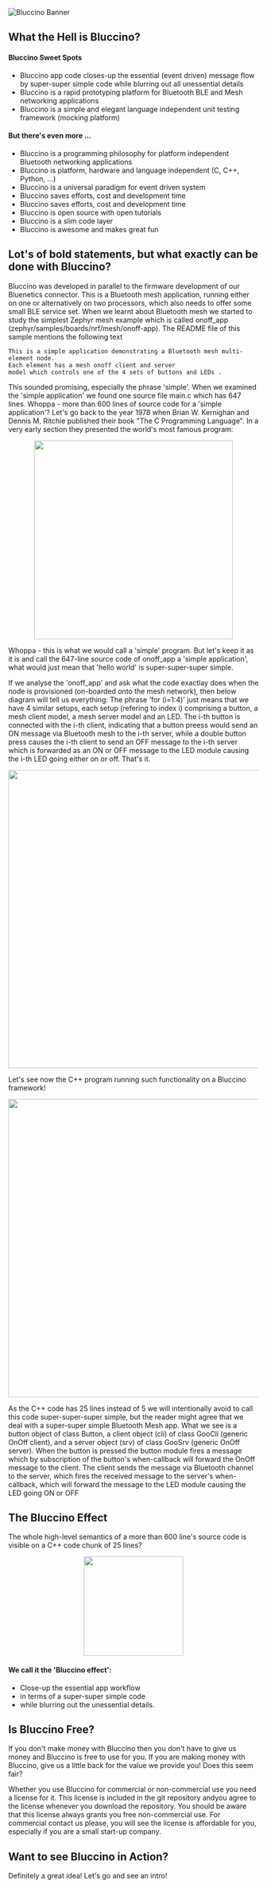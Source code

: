 ![Bluccino Banner](https://user-images.githubusercontent.com/39674928/145687742-748bacf8-e285-45de-ac3b-af922959222a.jpg)


## What the Hell is Bluccino?

#### Bluccino Sweet Spots

* Bluccino app code closes-up the essential (event driven) message flow by super-super simple code while blurring out all unessential details
* Bluccino is a rapid prototyping platform for Bluetooth BLE and Mesh networking applications
* Bluccino is a simple and elegant language independent unit testing framework (mocking platform)

#### But there's even more ...

* Bluccino is a programming philosophy for platform independent Bluetooth networking applications
* Bluccino is platform, hardware and language independent (C, C++, Python, ...)
* Bluccino is a universal paradigm for event driven system
* Bluccino saves efforts, cost and development time
* Bluccino saves efforts, cost and development time
* Bluccino is open source with open tutorials
* Bluccino is a slim code layer
* Bluccino is awesome and makes great fun

## Lot's of bold statements, but what exactly can be done with Bluccino?

Bluccino was developed in parallel to the firmware development of our Bluenetics connector.
This is a Bluetooth mesh application, running either on one or alternatively on two processors, which also needs to offer some small BLE service set. When we learnt about Bluetooth mesh we started to study the simplest Zephyr mesh example which is called onoff_app (zephyr/samples/boards/nrf/mesh/onoff-app). The README file of this sample mentions the following text

```
This is a simple application demonstrating a Bluetooth mesh multi-element node.
Each element has a mesh onoff client and server
model which controls one of the 4 sets of buttons and LEDs .
```

This sounded promising, especially the phrase 'simple'. When we examined the 'simple application' we found one source file main.c which has 647 lines. Whoppa - more than 600 lines of source code for a 'simple application'? Let's go back to the year 1978 when Brian W. Kernighan and Dennis M. Ritchie published their book "The C Programming Language". In a very early section they presented the world's most famous program:  

<p align="center">
   <img src="https://user-images.githubusercontent.com/17394277/145695547-f0345886-8ad6-487f-973e-6e99c6c4ccbc.png" width="400">
</p>

Whoppa - this is what we would call a 'simple' program. But let's keep it as it is and call the 647-line source code of onoff_app a 'simple application', what would just mean that 'hello world' is super-super-super simple.

If we analyse the 'onoff_app' and ask what the code exactlay does when the node is provisioned (on-boarded onto the mesh network), then below diagram will tell us everything: The phrase 'for (i=1:4)' just means that we have 4 similar setups, each setup (refering to index i) comprising a button, a mesh client model, a mesh server model and an LED. The i-th button is connected with the i-th client, indicating that a button preess would send an ON message via Bluetooth mesh to the i-th server, while a double button press causes the i-th client to send an OFF message to the i-th server which is forwarded as an ON or OFF message to the LED module causing the i-th LED going either on or off. That's it.  

<p align="center">
  <img src="https://user-images.githubusercontent.com/17394277/145696057-b7fba735-ed74-4f4e-b8b9-9a1e0d1c1407.png" width="600">
</p>

Let's see now the C++ program running such functionality on a Bluccino framework!

<p align="center">
   <img src="https://user-images.githubusercontent.com/17394277/145696286-a38c4422-be82-47da-837c-e6a5cef88d17.png" width="600">
</p>

As the C++ code has 25 lines instead of 5 we will intentionally avoid to call this code super-super-super simple, but the reader might agree that we deal with a super-super simple Bluetooth Mesh app. What we see is a button object of class Button, a client object (cli) of class GooCli (generic OnOff client), and a server object (srv) of class GooSrv (generic OnOff server). When the button is pressed the button module fires a message which by subscription of the button's when-callback will forward the OnOff message to the client. The client sends the message via Bluetooth channel to the server, which fires the received message to the server's when-callback, which will forward the message to the LED module causing the LED going ON or OFF

## The Bluccino Effect

The whole high-level semantics of a more than 600 line's source code is visible on a C++ code chunk of 25 lines?

<p align="center">
  <img src="https://user-images.githubusercontent.com/17394277/145706538-56e5863b-3b84-496b-a708-71d52b2fe407.png" width="200">
</p>


#### We call it the 'Bluccino effect':
* Close-up the essential app workflow
* in terms of a super-super simple code
* while blurring out the unessential details. 


## Is Bluccino Free?

If you don't make money with Bluccino then you don't have to give us money and Bluccino is free to use for you. If you are making money with Bluccino, give us a little back for the value we provide you! Does this seem fair? 

Whether you use Bluccino for commercial or non-commercial use you need a license for it. This license is included in the git repository andyou agree to the license whenever you download the repository. You should be aware that this license always grants you free non-commercial use. For commercial contact us please, you will see the license is affordable for you, especially if you are a small start-up company.  

## Want to see Bluccino in Action?

Definitely a great idea! Let's go and see an intro!
